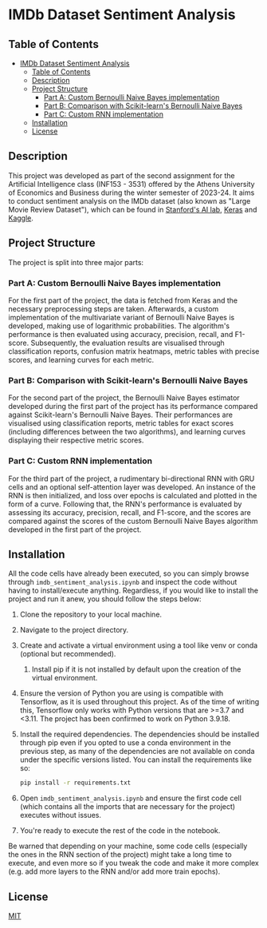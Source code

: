 # IMDb Dataset Sentiment Analysis

## Table of Contents

- [IMDb Dataset Sentiment Analysis](#imdb-dataset-sentiment-analysis)
  - [Table of Contents](#table-of-contents)
  - [Description](#description)
  - [Project Structure](#project-structure)
    - [Part A: Custom Bernoulli Naive Bayes implementation](#part-a-custom-bernoulli-naive-bayes-implementation)
    - [Part B: Comparison with Scikit-learn's Bernoulli Naive Bayes](#part-b-comparison-with-scikit-learns-bernoulli-naive-bayes)
    - [Part C: Custom RNN implementation](#part-c-custom-rnn-implementation)
  - [Installation](#installation)
  - [License](#license)

## Description

This project was developed as part of the second assignment for the Artificial Intelligence class (INF153 - 3531) offered by the Athens University of Economics and Business during the winter semester of 2023-24. It aims to conduct sentiment analysis on the IMDb dataset (also known as "Large Movie Review Dataset"), which can be found in [Stanford&#39;s AI lab](https://ai.stanford.edu/~amaas/data/sentiment/), [Keras](https://keras.io/api/datasets/imdb/) and [Kaggle](https://www.kaggle.com/datasets/lakshmi25npathi/imdb-dataset-of-50k-movie-reviews).

## Project Structure

The project is split into three major parts:

### Part A: Custom Bernoulli Naive Bayes implementation

For the first part of the project, the data is fetched from Keras and the necessary preprocessing steps are taken. Afterwards, a custom implementation of the multivariate variant of Bernoulli Naive Bayes is developed, making use of logarithmic probabilities. The algorithm's performance is then evaluated using accuracy, precision, recall, and F1-score. Subsequently, the evaluation results are visualised through classification reports, confusion matrix heatmaps, metric tables with precise scores, and learning curves for each metric.

### Part B: Comparison with Scikit-learn's Bernoulli Naive Bayes

For the second part of the project, the Bernoulli Naive Bayes estimator developed during the first part of the project has its performance compared against Scikit-learn's Bernoulli Naive Bayes. Their performances are visualised using classification reports, metric tables for exact scores (including differences between the two algorithms), and learning curves displaying their respective metric scores.

### Part C: Custom RNN implementation

For the third part of the project, a rudimentary bi-directional RNN with GRU cells and an optional self-attention layer was developed. An instance of the RNN is then initialized, and loss over epochs is calculated and plotted in the form of a curve. Following that, the RNN's performance is evaluated by assessing its accuracy, precision, recall, and F1-score, and the scores are compared against the scores of the custom Bernoulli Naive Bayes algorithm developed in the first part of the project.

## Installation

All the code cells have already been executed, so you can simply browse through `imdb_sentiment_analysis.ipynb` and inspect the code without having to install/execute anything. Regardless, if you would like to install the project and run it anew, you should follow the steps below:

1. Clone the repository to your local machine.
2. Navigate to the project directory.
3. Create and activate a virtual environment using a tool like venv or conda (optional but recommended).
   1. Install pip if it is not installed by default upon the creation of the virtual environment.
4. Ensure the version of Python you are using is compatible with Tensorflow, as it is used throughout this project. As of the time of writing this, Tensorflow only works with Python versions that are >=3.7 and \<3.11. The project has been confirmed to work on Python 3.9.18.
5. Install the required dependencies. The dependencies should be installed through pip even if you opted to use a conda environment in the previous step, as many of the dependencies are not available on conda under the specific versions listed. You can install the requirements like so:

   ```bash
   pip install -r requirements.txt
   ```

6. Open `imdb_sentiment_analysis.ipynb` and ensure the first code cell (which contains all the imports that are necessary for the project) executes without issues.
7. You're ready to execute the rest of the code in the notebook.

Be warned that depending on your machine, some code cells (especially the ones in the RNN section of the project) might take a long time to execute, and even more so if you tweak the code and make it more complex (e.g. add more layers to the RNN and/or add more train epochs).

## License

[MIT](https://choosealicense.com/licenses/mit/)
